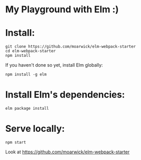# My Playground with Elm :)

# Install:

```
git clone https://github.com/moarwick/elm-webpack-starter
cd elm-webpack-starter
npm install
```

If you haven't done so yet, install Elm globally:

```
npm install -g elm
```

# Install Elm's dependencies:

```
elm package install
```

# Serve locally:

```
npm start
```

Look at https://github.com/moarwick/elm-webpack-starter
